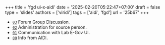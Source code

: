+++
title = 'fgd ui-x-aidi'
date = '2025-02-20T05:22:47+07:00'
draft = false
type = 'slides'
authors = ['viridi']
tags = ['aidi', 'fgd']
url = '25b67'
+++

+ [`03`](https://osf.io/zgyhr) Forum Group Discussion.
+ [`02`](https://osf.io/t596k) Administration for source person.
+ [`01`](https://osf.io/yugkd) Communication with Lab E-Gov UI.
+ [`00`](https://osf.io/zxnc7) Info from AIDI.
